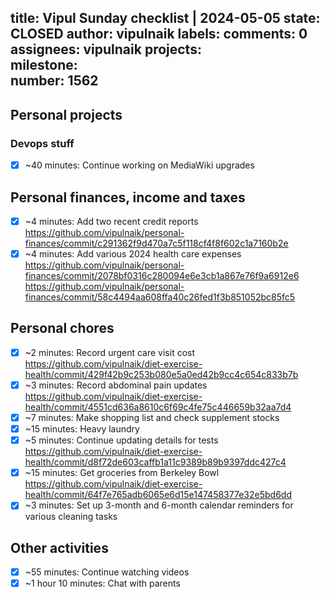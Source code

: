 title:	Vipul Sunday checklist | 2024-05-05
state:	CLOSED
author:	vipulnaik
labels:	
comments:	0
assignees:	vipulnaik
projects:	
milestone:	
number:	1562
--
## Personal projects

### Devops stuff

- [x] ~40 minutes: Continue working on MediaWiki upgrades

## Personal finances, income and taxes

- [x] ~4 minutes: Add two recent credit reports https://github.com/vipulnaik/personal-finances/commit/c291362f9d470a7c5f118cf4f8f602c1a7160b2e
- [x] ~4 minutes: Add various 2024 health care expenses https://github.com/vipulnaik/personal-finances/commit/2078bf0316c280094e6e3cb1a867e76f9a6912e6 https://github.com/vipulnaik/personal-finances/commit/58c4494aa608ffa40c26fed1f3b851052bc85fc5

## Personal chores

- [x] ~2 minutes: Record urgent care visit cost https://github.com/vipulnaik/diet-exercise-health/commit/429f42b9c253b080e5a0ed42b9cc4c654c833b7b
- [x] ~3 minutes: Record abdominal pain updates https://github.com/vipulnaik/diet-exercise-health/commit/4551cd636a8610c6f69c4fe75c446659b32aa7d4
- [x] ~7 minutes: Make shopping list and check supplement stocks
- [x] ~15 minutes: Heavy laundry
- [x] ~5 minutes: Continue updating details for tests https://github.com/vipulnaik/diet-exercise-health/commit/d8f72de603caffb1a11c9389b89b9397ddc427c4
- [x] ~15 minutes: Get groceries from Berkeley Bowl https://github.com/vipulnaik/diet-exercise-health/commit/64f7e765adb6065e6d15e147458377e32e5bd6dd
- [x] ~3 minutes: Set up 3-month and 6-month calendar reminders for various cleaning tasks

## Other activities

- [x] ~55 minutes: Continue watching videos
- [x] ~1 hour 10 minutes: Chat with parents 
